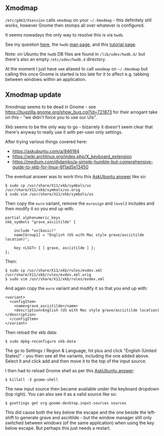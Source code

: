 Xmodmap
-------

`/etc/gdm3/Xsession` calls `xmodmap` on your `~/.Xmodmap` - this definitely still works, however Gnome then stomps all over whatever is configured.

It seems nowadays the only way to resolve this is via `hwdb`.

See my question [here](https://unix.stackexchange.com/q/473415/111626), the `hwdb` [man page](http://manpages.ubuntu.com/manpages/bionic/en/man7/hwdb.7.html), and this [tutorial page](https://yulistic.gitlab.io/2017/12/linux-keymapping-with-udev-hwdb/).

Note: on Ubuntu the `hwdb` DB files are found in `/lib/udev/hwdb.d/` but there's also an empty `/etc/udev/hwdb.d` directory.

At the moment I just have `xmm` aliased to call `xmodmap` on `~/.Xmodmap` but calling this once Gnome is started is too late for it to affect e.g. tabbing between windows within an application.

Xmodmap update
--------------

Xmodmap seems to be dead in Gnome - see <https://bugzilla.gnome.org/show_bug.cgi?id=721873> for their arrogant take on this - "we didn't force you to use our UIs".

Xkb seems to be the only way to go - bizarrely it doesn't seem clear that there's anyway to really use it with per-user only settings.

After trying various things covered here:

* <https://askubuntu.com/a/846184>
* <https://wiki.archlinux.org/index.php/X_keyboard_extension>
* <https://medium.com/@damko/a-simple-humble-but-comprehensive-guide-to-xkb-for-linux-6f1ad5e13450>

The eventual answer was to work thru this [AskUbuntu answer](https://askubuntu.com/a/483026) like so:

    $ sudo cp /usr/share/X11/xkb/symbols/us /usr/share/X11/xkb/symbols/us.orig
    $ sudo vim /usr/share/X11/xkb/symbols/us

Then copy the `euro` variant, remove the `eurosign` and `level3` includes and then modify it so you end up with:

    partial alphanumeric_keys
    xkb_symbols "grave_asciitilde" {

        include "us(basic)"
        name[Group1] = "English (US with Mac style grave/asciitilde location)";

        key <LSGT> { [ grave, asciitilde ] };
    };

Then:

    $ sudo cp /usr/share/X11/xkb/rules/evdev.xml /usr/share/X11/xkb/rules/evdev.xml.orig
    $ sudo vim /usr/share/X11/xkb/rules/evdev.xml

And again copy the `euro` variant and modify it so that you end up with:

    <variant>
      <configItem>
        <name>grave_asciitilde</name>
        <description>English (US with Mac style grave/asciitilde location)</description>
      </configItem>
    </variant>

Then reload the xkb data:

    $ sudo dpkg-reconfigure xkb-data

The go to Settings / Region & Language, hit plus and click "English (United States)" - you then see all the variants, including the one added above. Select it and click add and then move it to the top of the input source.

I then had to reload Gnome shell as per this [AskUbuntu answer](https://askubuntu.com/a/814336):

    $ killall -3 gnome-shell

The new input source then became available under the keyboard dropdown (top right). You can also see it as a valid source like so:

    $ gsettings get org.gnome.desktop.input-sources sources

This did cause both the key below the escape and the one beside the left-shift to generate grave and asciitilde - but the window manager still only switched between windows (of the same application) when using the key below escape. But perhaps this just needs a restart.
